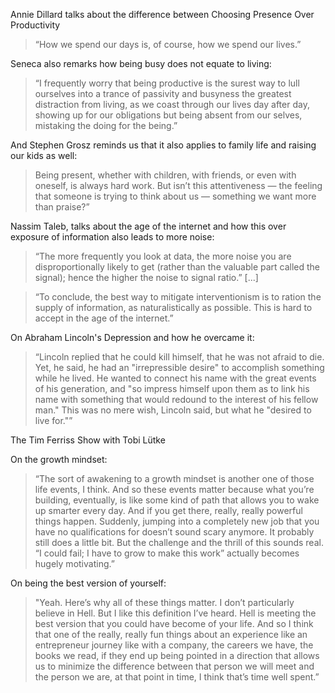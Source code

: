 Annie Dillard talks about the difference between Choosing Presence Over Productivity

> “How we spend our days is, of course, how we spend our lives.”

Seneca also remarks how being busy does not equate to living:

> “I frequently worry that being productive is the surest way to lull ourselves into a trance of passivity and busyness the greatest distraction from living, as we coast through our lives day after day, showing up for our obligations but being absent from our selves, mistaking the doing for the being.”

And Stephen Grosz reminds us that it also applies to family life and raising our kids as well:

> Being present, whether with children, with friends, or even with oneself, is always hard work. But isn’t this attentiveness — the feeling that someone is trying to think about us — something we want more than praise?”

Nassim Taleb, talks about the age of the internet and how this over exposure of information also leads to more noise:

> “The more frequently you look at data, the more noise you are disproportionally likely to get (rather than the valuable part called the signal); hence the higher the noise to signal ratio.”
[...]

> “To conclude, the best way to mitigate interventionism is to ration the supply of information, as naturalistically as possible. This is hard to accept in the age of the internet.”

On Abraham Lincoln's Depression and how he overcame it:

> “Lincoln replied that he could kill himself, that he was not afraid to die. Yet, he said, he had an "irrepressible desire" to accomplish something while he lived. He wanted to connect his name with the great events of his generation, and "so impress himself upon them as to link his name with something that would redound to the interest of his fellow man." This was no mere wish, Lincoln said, but what he "desired to live for."”

The Tim Ferriss Show with Tobi Lütke

On the growth mindset:

> “The sort of awakening to a growth mindset is another one of those life events, I think. And so these events matter because what you’re building, eventually, is like some kind of path that allows you to wake up smarter every day. And if you get there, really, really powerful things happen. Suddenly, jumping into a completely new job that you have no qualifications for doesn’t sound scary anymore. It probably still does a little bit. But the challenge and the thrill of this sounds real. “I could fail; I have to grow to make this work” actually becomes hugely motivating.”

On being the best version of yourself:

> "Yeah. Here’s why all of these things matter. I don’t particularly believe in Hell. But I like this definition I’ve heard. Hell is meeting the best version that you could have become of your life. And so I think that one of the really, really fun things about an experience like an entrepreneur journey like with a company, the careers we have, the books we read, if they end up being pointed in a direction that allows us to minimize the difference between that person we will meet and the person we are, at that point in time, I think that’s time well spent.”
